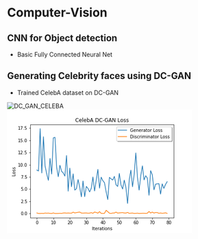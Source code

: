 # Computer-Vision

## CNN for Object detection
  * Basic Fully Connected Neural Net
  
## Generating Celebrity faces using DC-GAN
  * Trained CelebA dataset on DC-GAN 
  
  ![DC_GAN_CELEBA](https://github.com/bhushan23/Computer-Vision/blob/master/CelebA/DC_GAN_CelebA.gif)
  ![DC_GAN_CELEBA_LOSS](https://github.com/bhushan23/Computer-Vision/blob/master/CelebA/Loss_Plot_CelebA_DC_GAN_200.png)
  

